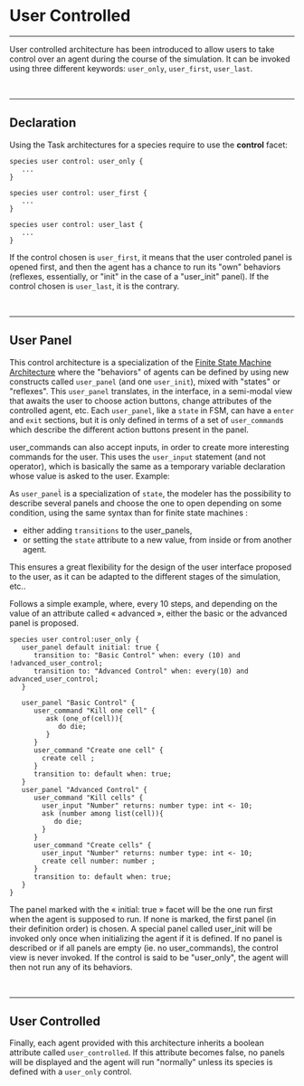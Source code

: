 # User Controlled

---


User controlled architecture has been introduced to allow users to take control over an agent during the course of the simulation. It can be invoked using three different keywords: `user_only`, `user_first`, `user_last`.



<br />

---

## Declaration

Using the Task architectures for a species require to use the **control** facet:

```
species user control: user_only {
   ...
}
```


```
species user control: user_first {
   ...
}
```


```
species user control: user_last {
   ...
}
```

If the control chosen is `user_first`, it means that the user controled panel is opened first, and then the agent has a chance to run its "own" behaviors (reflexes, essentially, or "init" in the case of a "user\_init" panel).
If the control chosen is `user_last`, it is the contrary.

<br />

---


## User Panel

This control architecture is a specialization of the [Finite State Machine Architecture](G__FiniteStateMachine.md) where the "behaviors" of agents can be defined by using new constructs called `user_panel` (and one `user_init`), mixed with "states" or "reflexes". This `user_panel` translates, in the interface, in a semi-modal view that awaits the user to choose action buttons, change attributes of the controlled agent, etc.  Each `user_panel`, like a `state` in FSM, can have a `enter` and `exit` sections, but it is only defined in terms of a set of `user_command`s which describe the different action buttons present in the panel.

user\_commands can also accept inputs, in order to create more interesting commands for the user. This uses the `user_input` statement (and not operator), which is basically the same as a temporary variable declaration whose value is asked to the user. Example:

As `user_panel̀` is a specialization of `state`, the modeler has the possibility to describe several panels and choose the one to open depending on some condition, using the same syntax than for finite state machines :
  * either adding `transitions` to the user\_panels,
  * or setting the `state` attribute to a new value, from inside or from another agent.

This ensures a great flexibility for the design of the user interface proposed to the user, as it can be adapted to the different stages of the simulation, etc..

Follows a simple example, where, every 10 steps, and depending on the value of an attribute called « advanced », either the basic or the advanced panel is proposed.
```
species user control:user_only {
   user_panel default initial: true {
      transition to: "Basic Control" when: every (10) and !advanced_user_control;
      transition to: "Advanced Control" when: every(10) and advanced_user_control;
   }
   
   user_panel "Basic Control" {
      user_command "Kill one cell" {
         ask (one_of(cell)){
            do die;
         }
      }
      user_command "Create one cell" {
        create cell ;
      } 
      transition to: default when: true;                    
   }
   user_panel "Advanced Control" {
      user_command "Kill cells" {
        user_input "Number" returns: number type: int <- 10;
        ask (number among list(cell)){
           do die;
        }
      }
      user_command "Create cells" {
        user_input "Number" returns: number type: int <- 10;
        create cell number: number ;
      } 
      transition to: default when: true;        
   }
}
```

The panel marked with the « initial: true » facet will be the one run first when the agent is supposed to run. If none is marked, the first panel (in their definition order) is chosen.
A special panel called user\_init will be invoked only once when initializing the agent if it is defined.
If no panel is described or if all panels are empty (ie. no user\_commands), the control view is never invoked. If the control is said to be "user\_only", the agent will then not run any of its behaviors.

<br />

---

## User Controlled

Finally, each agent provided with this architecture inherits a boolean attribute called `user_controlled`. If this attribute becomes false, no panels will be displayed and the agent will run "normally" unless its species is defined with a `user_only` control.